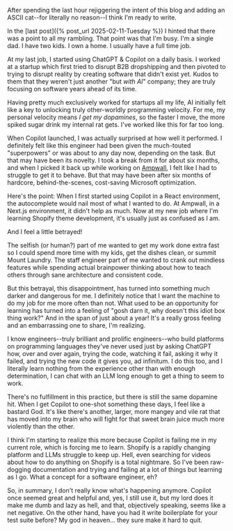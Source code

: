 After spending the last hour rejiggering the intent of this blog and adding an ASCII cat--for literally no reason--I think I'm ready to write.

In the [last post]({% post_url 2025-02-11-Tuesday %}) I hinted that there was a point to all my rambling. That point was that I'm busy. I'm a single dad. I have two kids. I own a home. I usually have a full time job.

At my last job, I started using ChatGPT & Copilot on a daily basis. I worked at a startup which first tried to disrupt B2B dropshipping and then pivoted to trying to disrupt reality by creating software that didn't exist yet. Kudos to them that they weren't just another "but _with AI_" company; they are truly focusing on software years ahead of its time.

Having pretty much exclusively worked for startups all my life, AI initially felt like a key to unlocking truly other-worldly programming velocity. For me, my personal velocity means _I get my dopamines_, so the faster I move, the more spiked sugar drink my internal rat gets. I've worked like this for far too long.

When Copilot launched, I was actually surprised at how well it performed. I definitely felt like this engineer had been given the much-touted "superpowers" or was about to any day now, depending on the task. But that may have been its novelty. I took a break from it for about six months, and when I picked it back up while working on [Ampwall](https://ampwall.com), I felt like I had to struggle to get it to behave. But that may have been after six months of hardcore, behind-the-scenes, cost-saving Microsoft optimization.

Here's the point: When I first started using Copilot in a React environment, the autocomplete would nail most of what I wanted to do. At Ampwall, in a Next.js environment, it didn't help as much. Now at my new job where I'm learning Shopify theme development, it's usually just as confused as I am.

And I feel a little betrayed!

The selfish (or human?) part of me wanted to get my work done extra fast so I could spend more time with my kids, get the dishes clean, or summit Mount Laundry. The staff engineer part of me wanted to crank out mindless features while spending actual brainpower thinking about how to teach others through sane architecture and consistent code.

But this betrayal, this disappointment, has turned into something much darker and dangerous for me. I definitely notice that I want the machine to do my job for me more often than not. What used to be an opportunity for learning has turned into a feeling of "gosh darn it, why doesn't this idiot box thing work?" And in the span of just about a year! It's a really gross feeling and an embarrassing one to share, I'm realizing.

I know engineers--truly brilliant and prolific engineers--who build platforms on programming languages they've never used just by asking ChatGPT how, over and over again, trying the code, watching it fail, asking it why it failed, and trying the new code it gives you, ad infinitum. I do this too, and I literally learn nothing from the experience other than with enough determination, I can chat with an LLM long enough to get a thing to seem to work.

There's no fulfillment in this practice, but there is still the same dopamine hit. When I get Copilot to one-shot something these days, I feel like a bastard God. It's like there's another, larger, more mangey and vile rat that has moved into my brain who will fight for that sweet brain juice much more violently than the other.

I think I'm starting to realize this more because Copilot is failing me in my current role, which is forcing me to learn. Shopify is a rapidly changing platform and LLMs struggle to keep up. Hell, even searching for videos about how to do anything on Shopify is a total nightmare. So I've been raw-dogging documentation and trying and failing at a lot of things but learning as I go. What a concept for a software engineer, eh?

So, in summary, I don't really know what's happening anymore. Copilot once seemed great and helpful and, yes, I still use it, but my lord does it make me dumb and lazy as hell, and that, objectively speaking, seems like a net negative. On the other hand, have you had it write boilerplate for your test suite before? My god in heaven... they sure make it hard to quit.
